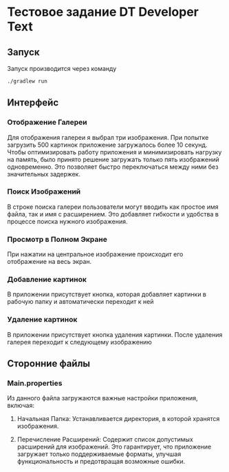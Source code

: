 # Тестовое задание DT Developer Text
## Запуск
Запуск производится через команду 
```sh
./gradlew run
```
## Интерфейс
### Отображение Галереи
Для отображения галереи я выбрал три изображения. При попытке загрузить 500 картинок приложение загружалось более 10 секунд. Чтобы оптимизировать работу приложения и минимизировать нагрузку на память, было принято решение загружать только пять изображений одновременно. Это позволяет быстро переключаться между ними без значительных задержек.

### Поиск Изображений
В строке поиска галереи пользователи могут вводить как простое имя файла, так и имя с расширением. Это добавляет гибкости и удобства в процессе поиска нужного изображения.

### Просмотр в Полном Экране
При нажатии на центральное изображение происходит его отображение на весь экран.

### Добавление картинок
В приложении присутствует кнопка, которая добавляет картинки в рабочую папку и автоматически переходит к ней

### Удаление картинок
В приложении присутствует кнопка удаления картинки. После удаления галерея переходит к следующему изображению

## Сторонние файлы
### Main.properties
Из данного файла загружаются важные настройки приложения, включая:

1) Начальная Папка: Устанавливается директория, в которой хранятся изображения.

2) Перечисление Расширений: Содержит список допустимых расширений для изображений. Это гарантирует, что приложение загружает только поддерживаемые форматы, улучшая функциональность и предотвращая возможные ошибки.
